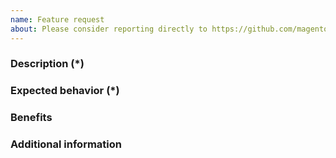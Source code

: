 ```yaml
---
name: Feature request
about: Please consider reporting directly to https://github.com/magento/community-features
---
```


<!---
Important: This repository is intended only for Magento 2 Technical Issues. Enter Feature Requests at https://github.com/magento/community-features. Project stakeholders monitor and manage requests. Feature requests entered using this form may be moved to the forum. Fields marked with (*) are required. Please don't remove the template.
-->

### Description (\*)

<!--- Describe the feature you would like to add. -->

### Expected behavior (\*)

<!--- What is the expected behavior of this feature? How is it going to work? -->

### Benefits

<!--- How do you think this feature would improve Magento? -->

### Additional information

<!--- What other information can you provide about the desired feature? -->
